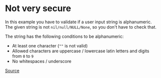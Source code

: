 # Not very secure

In this example you have to validate if a user input string is alphanumeric.
The given string is not `nil/null/NULL/None`, so you don't have to check that.

The string has the following conditions to be alphanumeric:

*   At least one character (`""` is not valid)
*   Allowed characters are uppercase / lowercase latin letters and digits from
    `0` to `9`
*   No whitespaces / underscore

[Source](https://www.codewars.com/kata/526dbd6c8c0eb53254000110/train/python)
